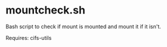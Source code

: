 # mountcheck.sh
Bash script to check if mount is mounted and mount it if it isn't. 

Requires: cifs-utils
